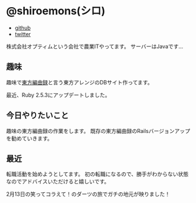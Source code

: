# @shiroemons(シロ)

- [github](https://github.com/shiroemons)
- [twitter](https://twitter.com/shiroemons)

株式会社オプティムという会社で農業ITやってます。
サーバーはJavaです...

## 趣味

趣味で[東方編曲録](https://touhou.arrangement-chronicle.com/)と言う東方アレンジのDBサイト作ってます。

最近、Ruby 2.5.3にアップデートしました。

## 今日やりたいこと

趣味の東方編曲録の作業をします。
既存の東方編曲録のRailsバージョンアップを勧めていきます。

## 最近

転職活動を始めようとしてます。
初の転職になるので、勝手がわからない状態なのでアドバイスいただけると嬉しいです。

2月13日の笑ってコラえて！のダーツの旅でガチの地元が映りました！
